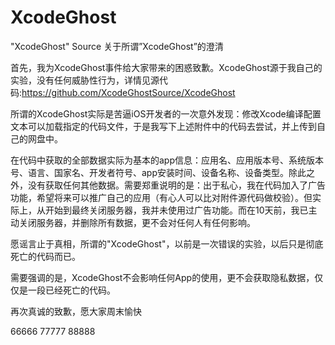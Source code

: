 ﻿# XcodeGhost
"XcodeGhost" Source
关于所谓”XcodeGhost”的澄清

首先，我为XcodeGhost事件给大家带来的困惑致歉。XcodeGhost源于我自己的实验，没有任何威胁性行为，详情见源代码:https://github.com/XcodeGhostSource/XcodeGhost

所谓的XcodeGhost实际是苦逼iOS开发者的一次意外发现：修改Xcode编译配置文本可以加载指定的代码文件，于是我写下上述附件中的代码去尝试，并上传到自己的网盘中。

在代码中获取的全部数据实际为基本的app信息：应用名、应用版本号、系统版本号、语言、国家名、开发者符号、app安装时间、设备名称、设备类型。除此之外，没有获取任何其他数据。需要郑重说明的是：出于私心，我在代码加入了广告功能，希望将来可以推广自己的应用（有心人可以比对附件源代码做校验）。但实际上，从开始到最终关闭服务器，我并未使用过广告功能。而在10天前，我已主动关闭服务器，并删除所有数据，更不会对任何人有任何影响。

愿谣言止于真相，所谓的"XcodeGhost"，以前是一次错误的实验，以后只是彻底死亡的代码而已。

需要强调的是，XcodeGhost不会影响任何App的使用，更不会获取隐私数据，仅仅是一段已经死亡的代码。

再次真诚的致歉，愿大家周末愉快


66666
77777
88888